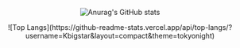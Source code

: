 <div align="center">
  
![Anurag's GitHub stats](https://github-readme-stats.vercel.app/api?username=Kbigstar&show_icons=true&theme=github_dark)
</div>
<!---
Kbigstar/Kbigstar is a ✨ special ✨ repository because its `README.md` (this file) appears on your GitHub profile.
You can click the Preview link to take a look at your changes. 
--->
<div align="center">
![Top Langs](https://github-readme-stats.vercel.app/api/top-langs/?username=Kbigstar&layout=compact&theme=tokyonight)

</div>
